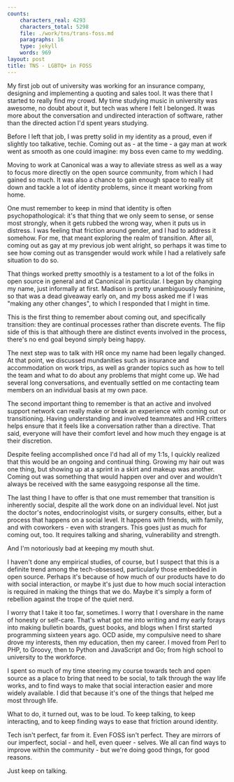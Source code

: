 ```yaml
---
counts:
    characters_real: 4293
    characters_total: 5298
    file: ./work/tns/trans-foss.md
    paragraphs: 16
    type: jekyll
    words: 969
layout: post
title: TNS - LGBTQ+ in FOSS
---
```


My first job out of university was working for an insurance company, designing and implementing a quoting and sales tool.  It was there that I started to really find my crowd.  My time studying music in university was awesome, no doubt about it, but tech was where I felt I belonged.  It was more about the conversation and undirected interaction of software, rather than the directed action I'd spent years studying.

Before I left that job, I was pretty solid in my identity as a proud, even if slightly too talkative, techie.  Coming out as - at the time - a gay man at work went as smooth as one could imagine: my boss even came to my wedding.

Moving to work at Canonical was a way to alleviate stress as well as a way to focus more directly on the open source community, from which I had gained so much.  It was also a chance to gain enough space to really sit down and tackle a lot of identity problems, since it meant working from home.

One must remember to keep in mind that identity is often psychopathological: it's that thing that we only seem to sense, or sense most strongly, when it gets rubbed the wrong way, when it puts us in distress.  I was feeling that friction around gender, and I had to address it somehow.  For me, that meant exploring the realm of transition.  After all, coming out as gay at my previous job went alright, so perhaps it was time to see how coming out as transgender would work while I had a relatively safe situation to do so.

That things worked pretty smoothly is a testament to a lot of the folks in open source in general and at Canonical in particular.  I began by changing my name, just informally at first.  Madison is pretty unambiguously feminine, so that was a dead giveaway early on, and my boss asked me if I was "making any other changes", to which I responded that I might in time.

This is the first thing to remember about coming out, and specifically transition: they are continual processes rather than discrete events.  The flip side of this is that although there are distinct events involved in the process, there's no end goal beyond simply being happy.

The next step was to talk with HR once my name had been legally changed.  At that point, we discussed mundanities such as insurance and accommodation on work trips, as well as grander topics such as how to tell the team and what to do about any problems that might come up.  We had several long conversations, and eventually settled on me contacting team members on an individual basis at my own pace.

The second important thing to remember is that an active and involved support network can really make or break an experience with coming out or transitioning.  Having understanding and involved teammates and HR critters helps ensure that it feels like a conversation rather than a directive.  That said, everyone will have their comfort level and how much they engage is at their discretion.

Despite feeling accomplished once I'd had all of my 1:1s, I quickly realized that this would be an ongoing and continual thing.  Growing my hair out was one thing, but showing up at a sprint in a skirt and makeup was another.  Coming out was something that would happen over and over and wouldn't always be received with the same easygoing response all the time.

The last thing I have to offer is that one must remember that transition is inherently social, despite all the work done on an individual level.  Not just the doctor's notes, endocrinologist visits, or surgery consults, either, but a process that happens on a social level.  It happens with friends, with family, and with coworkers - even with strangers.  This goes just as much for coming out, too.  It requires talking and sharing, vulnerability and strength.

And I'm notoriously bad at keeping my mouth shut.

I haven't done any empirical studies, of course, but I suspect that this is a definite trend among the tech-obsessed, particularly those embedded in open source.  Perhaps it's because of how much of our products have to do with social interaction, or maybe it's just due to how much social interaction is required in making the things that we do.  Maybe it's simply a form of rebellion against the trope of the quiet nerd.

I worry that I take it too far, sometimes.  I worry that I overshare in the name of honesty or self-care.  That's what got me into writing and my early forays into making bulletin boards, guest books, and blogs when I first started programming sixteen years ago.  OCD aside, my compulsive need to share drove my interests, then my education, then my career.  I moved from Perl to PHP, to Groovy, then to Python and JavaScript and Go; from high school to university to the workforce.

I spent so much of my time steering my course towards tech and open source as a place to bring that need to be social, to talk through the way life works, and to find ways to make that social interaction easier and more widely available.  I did that because it's one of the things that helped me most through life.  

What to do, it turned out, was to be loud.  To keep talking, to keep interacting, and to keep finding ways to ease that friction around identity.

Tech isn't perfect, far from it.  Even FOSS isn't perfect.  They are mirrors of our imperfect, social - and hell, even queer - selves.  We all can find ways to improve within the community - but we're doing good things, for good reasons.

Just keep on talking.
